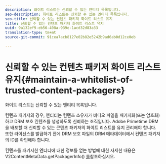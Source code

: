 ```yaml
---
description: 화이트 리스트는 신뢰할 수 있는 엔티티 목록입니다.
seo-description: 화이트 리스트는 신뢰할 수 있는 엔티티 목록입니다.
seo-title: 신뢰할 수 있는 컨텐츠 패키저 화이트 리스트 유지
title: 신뢰할 수 있는 컨텐츠 패키저 화이트 리스트 유지
uuid: 9a132ef9-eb56-408a-939e-1acd32d83a33
translation-type: tm+mt
source-git-commit: 91cea7acb8127e02b82e5242b9ad6ab0d12ce0eb

---
```



# 신뢰할 수 있는 컨텐츠 패키저 화이트 리스트 유지{#maintain-a-whitelist-of-trusted-content-packagers}

화이트 리스트는 신뢰할 수 있는 엔티티 목록입니다.

컨텐츠 패키저의 경우, 엔티티는 컨텐츠 소유자가 비디오 파일을 패키지화(또는 암호화)하고 DRM 보호 컨텐츠를 생성하도록 신뢰하는 조직입니다. Adobe Primetime DRM을 배포할 때 신뢰할 수 있는 콘텐츠 패키저의 화이트 리스트를 유지 관리해야 합니다. 또한 라이선스를 발급하기 전에 DRM 보호 파일의 DRM 메타데이터에서 컨텐츠 패키저의 ID를 확인해야 합니다.

컨텐츠를 패키지한 엔티티에 대한 정보를 얻는 방법에 대한 자세한 내용은 V2ContentMetaData.getPackagerInfo() [를](https://help.adobe.com/en_US/primetime/api/drm-apis/server/javadocs-flashaccess-pro/com/adobe/flashaccess/sdk/media/drm/keys/v2/V2ContentMetaData.html#getPackagerInfo())참조하십시오.
